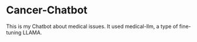 # Cancer-Chatbot
This is my Chatbot about medical issues.
It used medical-llm, a type of fine-tuning LLAMA.